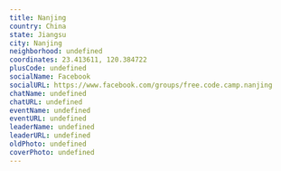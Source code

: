 ```yaml
---
title: Nanjing
country: China
state: Jiangsu
city: Nanjing
neighborhood: undefined
coordinates: 23.413611, 120.384722
plusCode: undefined
socialName: Facebook
socialURL: https://www.facebook.com/groups/free.code.camp.nanjing
chatName: undefined
chatURL: undefined
eventName: undefined
eventURL: undefined
leaderName: undefined
leaderURL: undefined
oldPhoto: undefined
coverPhoto: undefined
---
```

